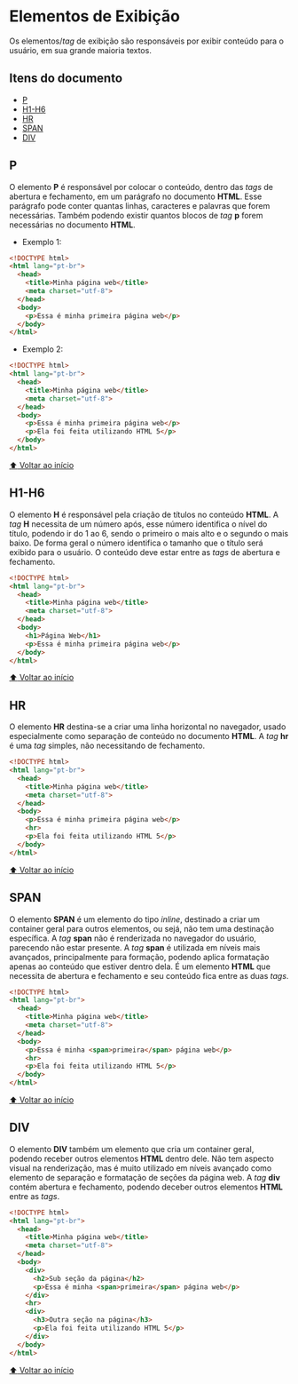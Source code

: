 # Elementos de Exibição
Os elementos/_tag_ de exibição são responsáveis por exibir conteúdo para o usuário, em sua grande maioria textos.

## Itens do documento
- [P](#P)
- [H1-H6](#H1-H6)
- [HR](#HR)
- [SPAN](#SPAN)
- [DIV](#DIV)

## P
O elemento **P** é responsável por colocar o conteúdo, dentro das _tags_ de abertura e fechamento, em um parágrafo no documento **HTML**. Esse parágrafo pode conter quantas linhas, caracteres e palavras que forem necessárias. Também podendo existir quantos blocos de _tag_ **p** forem necessárias no documento **HTML**.
- Exemplo 1:
```html
<!DOCTYPE html>
<html lang="pt-br">
  <head>
    <title>Minha página web</title>
    <meta charset="utf-8">
  </head>
  <body>
    <p>Essa é minha primeira página web</p>
  </body>
</html>
```
- Exemplo 2:
```html
<!DOCTYPE html>
<html lang="pt-br">
  <head>
    <title>Minha página web</title>
    <meta charset="utf-8">
  </head>
  <body>
    <p>Essa é minha primeira página web</p>
    <p>Ela foi feita utilizando HTML 5</p>
  </body>
</html>
```
[:arrow_up: Voltar ao início](#elementos-de-exibição)


## H1-H6
O elemento **H** é responsável pela criação de títulos no conteúdo **HTML**. A _tag_ **H** necessita de um número após, esse número identifica o nível do título, podendo ir do 1 ao 6, sendo o primeiro o mais alto e o segundo o mais baixo. De forma geral o número identifica o tamanho que o título será exibido para o usuário. O conteúdo deve estar entre as _tags_ de abertura e fechamento.
```html
<!DOCTYPE html>
<html lang="pt-br">
  <head>
    <title>Minha página web</title>
    <meta charset="utf-8">
  </head>
  <body>
    <h1>Página Web</h1>
    <p>Essa é minha primeira página web</p>
  </body>
</html>
```
[:arrow_up: Voltar ao início](#elementos-de-exibição)


## HR
O elemento **HR** destina-se a criar uma linha horizontal no navegador, usado especialmente como separação de conteúdo no documento **HTML**. A _tag_ **hr** é uma _tag_ simples, não necessitando de fechamento.
```html
<!DOCTYPE html>
<html lang="pt-br">
  <head>
    <title>Minha página web</title>
    <meta charset="utf-8">
  </head>
  <body>
    <p>Essa é minha primeira página web</p>
    <hr>
    <p>Ela foi feita utilizando HTML 5</p>
  </body>
</html>
```
[:arrow_up: Voltar ao início](#elementos-de-exibição)


## SPAN
O elemento **SPAN** é um elemento do tipo _inline_, destinado a criar um container geral para outros elementos, ou sejá, não tem uma destinação específica. A _tag_ **span** não é renderizada no navegador do usuário, parecendo não estar presente. A _tag_ **span** é utilizada em níveis mais avançados, principalmente para formação, podendo aplica formatação apenas ao conteúdo que estiver dentro dela. É um elemento **HTML** que necessita de abertura e fechamento e seu conteúdo fica entre as duas _tags_.
```html
<!DOCTYPE html>
<html lang="pt-br">
  <head>
    <title>Minha página web</title>
    <meta charset="utf-8">
  </head>
  <body>
    <p>Essa é minha <span>primeira</span> página web</p>
    <hr>
    <p>Ela foi feita utilizando HTML 5</p>
  </body>
</html>
```
[:arrow_up: Voltar ao início](#elementos-de-exibição)


## DIV
O elemento **DIV** também um elemento que cria um container geral, podendo receber outros elementos **HTML** dentro dele. Não tem aspecto visual na renderização, mas é muito utilizado em níveis avançado como elemento de separação e formatação de seções da página web. A _tag_ **div** contém abertura e fechamento, podendo deceber outros elementos **HTML** entre as _tags_.
```html
<!DOCTYPE html>
<html lang="pt-br">
  <head>
    <title>Minha página web</title>
    <meta charset="utf-8">
  </head>
  <body>
    <div>
      <h2>Sub seção da página</h2>
      <p>Essa é minha <span>primeira</span> página web</p>
    </div>
    <hr>
    <div>
      <h3>Outra seção na página</h3>
      <p>Ela foi feita utilizando HTML 5</p>
    </div>
  </body>
</html>
```
[:arrow_up: Voltar ao início](#elementos-de-exibição)
